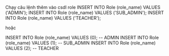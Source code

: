 Chạy câu lệnh thêm vào csdl role 
INSERT INTO Role (role_name) VALUES ('ADMIN');
INSERT INTO Role (role_name) VALUES ('SUB_ADMIN');
INSERT INTO Role (role_name) VALUES ('TEACHER');
 
hoặc 

INSERT INTO Role (role_name) VALUES (0); -- ADMIN
INSERT INTO Role (role_name) VALUES (1); -- SUB_ADMIN
INSERT INTO Role (role_name) VALUES (2); -- TEACHER
